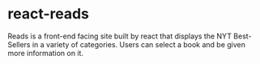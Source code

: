 # react-reads
Reads is a front-end facing site built by react that displays the NYT Best-Sellers in a variety of categories. Users can select a book and be given more information on it.
